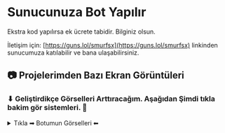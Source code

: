 # Sunucunuza Bot Yapılır
Ekstra kod yapılırsa ek ücrete tabidir. Bilginiz olsun.

İletişim için: [https://guns.lol/smurfsx](https://guns.lol/smurfsx) linkinden sunucumuza katılabilir ve bana ulaşabilirsiniz.

## 📷 Projelerimden Bazı Ekran Görüntüleri

### ⬇ Geliştirdikçe Görselleri Arttıracağım. Aşağıdan Şimdi tıkla bakim gör sistemleri. 🎫

<details>
  <summary> Tıkla ➡ Botumun Görselleri ⬅ </summary>

  | Smurfsx                             | Smurfsx                                   | Smurfsx                                    | Smurfsx                      |
  | ----------------------------------- | ----------------------------------------- | ------------------------------------------ | ---------------------------- |
  | <img src="https://github.com/user-attachments/assets/ff11a565-ac8e-4dff-9e3c-49eaf255d6a8" />  | <img src="https://github.com/user-attachments/assets/0aea2026-e4fc-4ed4-8493-ac767d06b018" /> | <img src="https://github.com/user-attachments/assets/62aae3ac-060d-47a4-aab2-dfae9f799d27" /> | <img src="https://github.com/user-attachments/assets/ac876ef5-b205-4e83-903a-cf58de0cf9ba" /> |

  | Smurfsx                             | Smurfsx                                   | Smurfsx                                    | Smurfsx                      |
  | ----------------------------------- | ----------------------------------------- | ------------------------------------------ | ---------------------------- |
  | <img src="https://github.com/user-attachments/assets/1ce5ad7f-edd7-4792-85b7-c59866557ca4" />  | <img src="https://github.com/user-attachments/assets/0766ff37-8b64-4499-9397-d6250afa3525" /> | <img src="https://github.com/user-attachments/assets/d59f42d0-d2c7-4915-8732-efee2a1c3bf9" /> | <img src="https://github.com/user-attachments/assets/0b2c4e91-d4cd-4c60-a164-086ebea52ac5" /> |

  | Smurfsx                             | Smurfsx                                   | Smurfsx                                    | Smurfsx                      |
  | ----------------------------------- | ----------------------------------------- | ------------------------------------------ | ---------------------------- |
  | <img src="https://github.com/user-attachments/assets/6adcdc67-1100-47c2-82cf-f8bf1fc1b009" />  | <img src="https://github.com/user-attachments/assets/71560d5d-a0f2-4a22-8259-07c9608013fc" /> | <img src="https://github.com/user-attachments/assets/0037a900-c890-4431-997b-df9f54ce24a1" /> | <img src="https://github.com/user-attachments/assets/21104278-7cb2-4ea9-8583-e2fcd69ee3f1" /> |

  | Smurfsx                             | Smurfsx                                   | Smurfsx                                    | Smurfsx                      |
  | ----------------------------------- | ----------------------------------------- | ------------------------------------------ | ---------------------------- |
  | <img src="https://github.com/user-attachments/assets/817e5a73-d821-48b0-b87a-c091c187283e" />  | <img src="https://github.com/user-attachments/assets/486c5762-cb88-497c-8a07-83cf1662029c" /> | <img src="https://github.com/user-attachments/assets/c4968135-4cbc-4b33-b65f-6e135cf8c545" /> | <img src="https://github.com/user-attachments/assets/6bae13ee-3ba3-4a2d-8c8b-9867b18c5d3f" /> |

</details>
